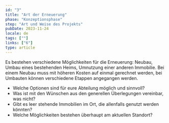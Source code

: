 ```yaml
---
id: "3"
title: "Art der Erneuerung"
phase: "Konzeptionsphase"
step: "Art und Weise des Projekts"
pubDate: 2023-11-24
locale: de
tags: [""]
links: ["6"]
type: article
---
```


Es bestehen verschiedene Möglichkeiten für die Erneuerung: Neubau, Umbau eines bestehenden Heims, Umnutzung einer anderen Immobilie. Bei einem Neubau muss mit höheren Kosten auf einmal gerechnet werden, bei Umbauten können verschiedene Etappen angegangen werden. 
- Welche Optionen sind für eure Abteilung möglich und sinnvoll?
- Was ist mit den Wünschen aus den generellen Überlegungen vereinbar, was nicht?
- Gibt es leer stehende Immobilien im Ort, die allenfalls genutzt werden könnten?
- Welche Möglichkeiten bestehen überhaupt am aktuellen Standort?
